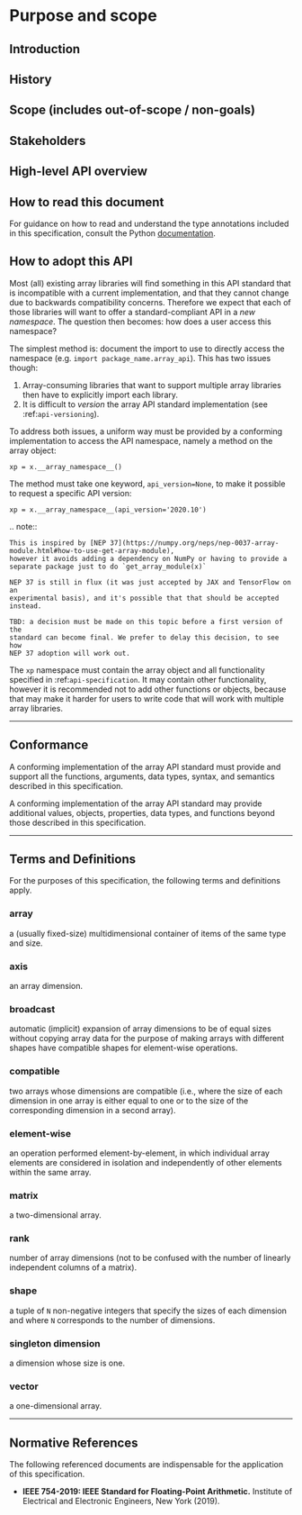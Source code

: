 # Purpose and scope

## Introduction



## History



## Scope (includes out-of-scope / non-goals)



## Stakeholders




## High-level API overview




## How to read this document

For guidance on how to read and understand the type annotations included in this specification, consult the Python [documentation](https://docs.python.org/3/library/typing.html).


## How to adopt this API

Most (all) existing array libraries will find something in this API standard
that is incompatible with a current implementation, and that they cannot
change due to backwards compatibility concerns. Therefore we expect that each
of those libraries will want to offer a standard-compliant API in a _new
namespace_. The question then becomes: how does a user access this namespace?

The simplest method is: document the import to use to directly access the
namespace (e.g. `import package_name.array_api`). This has two issues though:

1. Array-consuming libraries that want to support multiple array libraries
   then have to explicitly import each library.
2. It is difficult to _version_ the array API standard implementation (see
   :ref:`api-versioning`).

To address both issues, a uniform way must be provided by a conforming
implementation to access the API namespace, namely a method on the array object:

```
xp = x.__array_namespace__()
```

The method must take one keyword, `api_version=None`, to make it possible to
request a specific API version:

```
xp = x.__array_namespace__(api_version='2020.10')
```

.. note::

    This is inspired by [NEP 37](https://numpy.org/neps/nep-0037-array-module.html#how-to-use-get-array-module),
    however it avoids adding a dependency on NumPy or having to provide a
    separate package just to do `get_array_module(x)`

    NEP 37 is still in flux (it was just accepted by JAX and TensorFlow on an
    experimental basis), and it's possible that that should be accepted instead.

    TBD: a decision must be made on this topic before a first version of the
    standard can become final. We prefer to delay this decision, to see how
    NEP 37 adoption will work out.

The `xp` namespace must contain the array object and all functionality
specified in :ref:`api-specification`. It may contain other functionality,
however it is recommended not to add other functions or objects, because that
may make it harder for users to write code that will work with multiple array
libraries.


* * *

## Conformance

A conforming implementation of the array API standard must provide and support all the functions, arguments, data types, syntax, and semantics described in this specification.

A conforming implementation of the array API standard may provide additional values, objects, properties, data types, and functions beyond those described in this specification.

* * *

## Terms and Definitions

For the purposes of this specification, the following terms and definitions apply.

<!-- NOTE: please keep terms in alphabetical order -->

### array

a (usually fixed-size) multidimensional container of items of the same type and size.

### axis

an array dimension.

### broadcast

automatic (implicit) expansion of array dimensions to be of equal sizes without copying array data for the purpose of making arrays with different shapes have compatible shapes for element-wise operations.

### compatible

two arrays whose dimensions are compatible (i.e., where the size of each dimension in one array is either equal to one or to the size of the corresponding dimension in a second array).

### element-wise

an operation performed element-by-element, in which individual array elements are considered in isolation and independently of other elements within the same array.

### matrix

a two-dimensional array.

### rank

number of array dimensions (not to be confused with the number of linearly independent columns of a matrix).

### shape

a tuple of `N` non-negative integers that specify the sizes of each dimension and where `N` corresponds to the number of dimensions.

### singleton dimension

a dimension whose size is one.

### vector

a one-dimensional array.

* * *

## Normative References

The following referenced documents are indispensable for the application of this specification.

-   __IEEE 754-2019: IEEE Standard for Floating-Point Arithmetic.__ Institute of Electrical and Electronic Engineers, New York (2019).